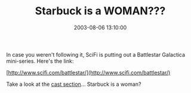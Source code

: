 ﻿---
layout: post
title: "Starbuck is a WOMAN???"
comments: false
date: 2003-08-06 13:10:00
updated: 2004-05-03 20:16:00
categories:
 - Books, Music, TV and Movies
subtext-id: 1512c225-5242-4520-a6fd-a07c6547b338
alias: /blog/Starbuck-is-a-WOMAN.aspx
---


In case you weren't following it, SciFi is putting out a Battlestar Galactica mini-series. Here's the link:

[http://www.scifi.com/battlestar/](http://www.scifi.com/battlestar/)

Take a look at the [cast section](http://www.scifi.com/battlestar/cast/)... Starbuck is a woman?
